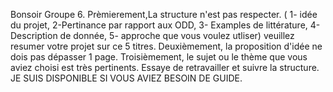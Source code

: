 Bonsoir Groupe 6. Prèmierement,La structure n'est pas respecter. ( 1- idée du projet, 2-Pertinance par rapport aux ODD, 3- Examples de littérature, 4- Description de donnée, 5- approche que vous voulez utliser) veuillez resumer votre projet sur ce 5 titres.
Deuxièmement, la proposition d'idée ne dois pas dépasser 1 page.
Troisièmement, le sujet ou le thème que vous aviez choisi est très pertinents. Essaye de retravailler et suivre la structure.  JE SUIS DISPONIBLE SI VOUS AVIEZ BESOIN DE GUIDE.
